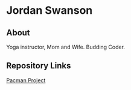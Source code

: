 # Jordan Swanson

## About
Yoga instructor, Mom and Wife. Budding Coder. 

## Repository Links
<a href="http://jordoswan.github.io/pacManFun"> Pacman Project </a>
